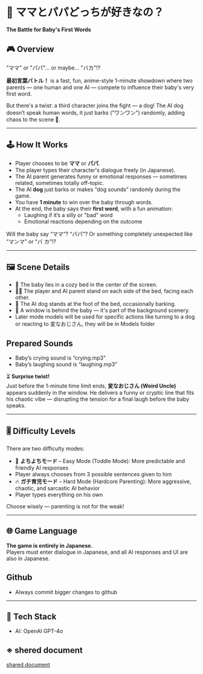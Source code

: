 # 🍼 ママとパパどっちが好きなの？  
**The Battle for Baby's First Words**

## 🎮 Overview

"ママ" or "パパ"... or maybe... "バカ"!?

**最初言葉バトル！** is a fast, fun, anime-style 1-minute showdown where two parents — one human and one AI — compete to influence their baby's very first word.

But there's a twist: a third character joins the fight — a dog! The AI dog doesn’t speak human words, it just barks ("ワンワン") randomly, adding chaos to the scene 🐶.

---

## 🕹 How It Works

- Player chooses to be **ママ** or **パパ**.
- The player types their character's dialogue freely (in Japanese).
- The AI parent generates funny or emotional responses — sometimes related, sometimes totally off-topic.
- The AI **dog** just barks or makes “dog sounds” randomly during the game.
- You have **1 minute** to win over the baby through words.
- At the end, the baby says their **first word**, with a fun animation:
  - Laughing if it’s a silly or "bad" word
  - Emotional reactions depending on the outcome

Will the baby say “ママ”? “パパ”? Or something completely unexpected like “マンマ” or “バ
カ”!?

---

## 🖼 Scene Details

- 👶 The baby lies in a cozy bed in the center of the screen.
- 🧑‍🍼 The player and AI parent stand on each side of the bed, facing each other.
- 🐶 The AI dog stands at the foot of the bed, occasionally barking.
- 🌇 A window is behind the baby — it's part of the background scenery.
- Later mode models will be used for specific actions like turning to a dog or reacting to 変なおじさん,
they will be in Models folder

## Prepared Sounds
- Baby’s crying sound is “crying.mp3”
- Baby’s laughing sound is “laughing.mp3”

⏳ **Surprise twist!**  
Just before the 1-minute time limit ends, **変なおじさん (Weird Uncle)** appears suddenly in the window. He delivers a funny or cryptic line that fits his chaotic vibe — disrupting the tension for a final laugh before the baby speaks.

---

## 🎚 Difficulty Levels

There are two difficulty modes:

- 🍼 **よちよちモード** – Easy Mode (Toddle Mode): More predictable and friendly AI responses  
- Player always chooses from 3 possible sentences given to him
- 🔥 **ガチ育児モード** – Hard Mode (Hardcore Parenting): More aggressive, chaotic, and sarcastic AI behavior
- Player types everything on his own

Choose wisely — parenting is not for the weak!

---

## 🌐 Game Language

**The game is entirely in Japanese.**  
Players must enter dialogue in Japanese, and all AI responses and UI are also in Japanese.

## Github
- Always commit bigger changes to github

---

## 🔧 Tech Stack

- AI: OpenAI GPT-4o

## ※ shered document
[shared document](https://docs.google.com/document/d/1Ey-zBe_GtNUO0AxkS12UrO053daAJqSQkNaw6zoABdw/edit?usp=sharing)

